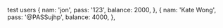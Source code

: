test users
{
		nam: 'jon',
		pass: '123',
		balance: 2000,
	},
	{
		nam: 'Kate Wong',
		pass: '@PASSujhp',
		balance: 4000,
	},
